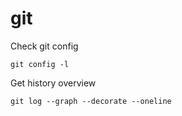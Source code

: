 git
===

Check git config
```
git config -l
```

Get history overview
```
git log --graph --decorate --oneline
```
